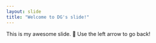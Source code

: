 ```yaml
---
layout: slide
title: "Welcome to DG's slide!"
---
```

This is my awesome slide. :tada:
Use the left arrow to go back!
